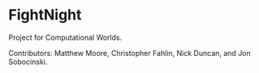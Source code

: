 # FightNight
[Check out this project's website!]: httpNick.github.io/FightNight

Project for Computational Worlds.

Contributors: Matthew Moore, Christopher Fahlin, Nick Duncan, and Jon Sobocinski.
